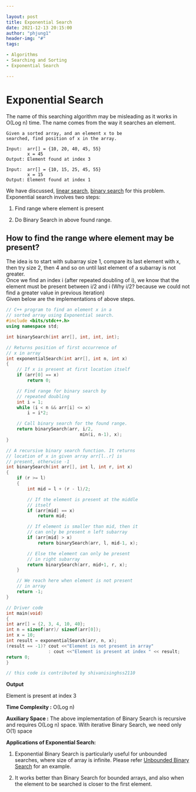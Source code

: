 ```yaml
---

layout: post
title: Exponential Search
date: 2021-12-13 20:15:00
author: "phjung1"
header-img: "#"
tags:

- Algorithms
- Searching and Sorting
- Exponential Search

---
```


# Exponential Search

The name of this searching algorithm may be misleading as it works in O(Log n) time. The name comes from the way it searches an element.



    Given a sorted array, and an element x to be 
    searched, find position of x in the array.
    
    Input:  arr[] = {10, 20, 40, 45, 55}
            x = 45
    Output: Element found at index 3
    
    Input:  arr[] = {10, 15, 25, 45, 55}
            x = 15
    Output: Element found at index 1



We have discussed, [linear search](https://www.geeksforgeeks.org/linear-search/), [binary search](https://www.geeksforgeeks.org/binary-search/) for this problem.  
Exponential search involves two steps:



1. Find range where element is present

2. Do Binary Search in above found range.

## **How to find the range where element may be present?**

The idea is to start with subarray size 1, compare its last element with x, then try size 2, then 4 and so on until last element of a subarray is not greater.   
Once we find an index i (after repeated doubling of i), we know that the element must be present between i/2 and i (Why i/2? because we could not find a greater value in previous iteration)  
Given below are the implementations of above steps.



```cpp
// C++ program to find an element x in a
// sorted array using Exponential search.
#include <bits/stdc++.h>
using namespace std;

int binarySearch(int arr[], int, int, int);

// Returns position of first occurrence of
// x in array
int exponentialSearch(int arr[], int n, int x)
{
	// If x is present at first location itself
	if (arr[0] == x)
		return 0;

	// Find range for binary search by
	// repeated doubling
	int i = 1;
	while (i < n && arr[i] <= x)
		i = i*2;

	// Call binary search for the found range.
	return binarySearch(arr, i/2,
							min(i, n-1), x);
}

// A recursive binary search function. It returns
// location of x in given array arr[l..r] is
// present, otherwise -1
int binarySearch(int arr[], int l, int r, int x)
{
	if (r >= l)
	{
		int mid = l + (r - l)/2;

		// If the element is present at the middle
		// itself
		if (arr[mid] == x)
			return mid;

		// If element is smaller than mid, then it
		// can only be present n left subarray
		if (arr[mid] > x)
			return binarySearch(arr, l, mid-1, x);

		// Else the element can only be present
		// in right subarray
		return binarySearch(arr, mid+1, r, x);
	}

	// We reach here when element is not present
	// in array
	return -1;
}

// Driver code
int main(void)
{
int arr[] = {2, 3, 4, 10, 40};
int n = sizeof(arr)/ sizeof(arr[0]);
int x = 10;
int result = exponentialSearch(arr, n, x);
(result == -1)? cout <<"Element is not present in array"
				: cout <<"Element is present at index " << result;
return 0;
}

// this code is contributed by shivanisinghss2110

```

**Output**

Element is present at index 3



**Time Complexity :** O(Log n)



**Auxiliary Space :** The above implementation of Binary Search is recursive and requires O(Log n) space. With iterative Binary Search, we need only O(1) space



**Applications of Exponential Search:**

1. Exponential Binary Search is particularly useful for unbounded searches, where size of array is infinite. Please refer [Unbounded Binary Search](https://www.geeksforgeeks.org/find-the-point-where-a-function-becomes-negative/) for an example.

2. It works better than Binary Search for bounded arrays, and also when the element to be searched is closer to the first element.


